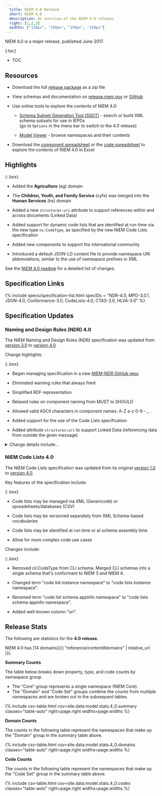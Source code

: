 ```yaml
---
  title: NIEM 4.0 Release
  short: NIEM 4.0
  description: An overview of the NIEM 4.0 release.
  right: [1,2,3]
  widths: ["110px", "150px", "150px", "150px"]
---
```


NIEM 4.0 is a major release, published June 2017.

{:toc}
- TOC

## Resources

- Download the full [release package](https://github.com/NIEM/NIEM-Releases/archive/niem-4.0.zip) as a zip file

- View schemas and documentation on [release.niem.gov](https://release.niem.gov/niem/4.0) or [GitHub](https://github.com/NIEM/NIEM-Releases/tree/niem-4.0)

- Use online tools to explore the contents of NIEM 4.0:

  - [Schema Subset Generation Tool (SSGT)](https://tools.niem.gov/niemtools/ssgt/index.iepd) - search or build XML schema subsets for use in IEPDs
    <br/><span class="text-muted">(go to `Options` in the menu bar to switch to the 4.0 release)</span>

  - [Model Viewer](https://niem.github.io/model/) - browse namespaces and their contents

- Download the [component spreadsheet](https://release.niem.gov/niem/4.0/niem-4.0.xlsx) or the [code spreadsheet](https://release.niem.gov/niem/4.0/niem-4.0-codes.xlsx) to explore the contents of NIEM 4.0 in Excel

## Highlights

{:.box}
- Added the **Agriculture** (ag) domain

- The **Children, Youth, and Family Service** (cyfs) was merged into the **Human Services** (hs) domain

- Added a new `structures:uri` attribute to support references within and across documents (Linked Data)

- Added support for dynamic code lists that are identified at run-time via the new type `nc:CodeType`, as specified by the new NIEM Code Lists specification

- Added new components to support the international community

- Introduced a default JSON-LD context file to provide namespace URI abbreviations, similar to the use of namespace prefixes in XML

See the [NIEM 4.0 readme](https://github.com/NIEM/NIEM-Releases/blob/niem-4.0/README.md) for a detailed list of changes.

## Specification Links

{% include specs/specification-list.html specIDs = "NDR-4.0, MPD-3.0.1, JSON-4.0, Conformance-3.0, CodeLists-4.0, CTAS-3.0, HLVA-3.0" %}

## Specification Updates

### Naming and Design Rules (NDR) 4.0

The NIEM Naming and Design Rules (NDR) specification was updated from [version 3.0]({{site.data.links.ndr3}}) to [version 4.0]({{site.data.links.ndr4}}).

Change highlights:

{:.box}
- Began managing specification in a new [NIEM-NDR GitHub repo](https://github.com/NIEM/NIEM-NDR/)

- Eliminated warning rules that always fired

- Simplified RDF representation

- Relaxed rules on component naming from MUST to SHOULD

- Allowed valid ASCII characters in component names: A-Z a-z 0-9 - _ .

- Added support for the use of the Code Lists specification

- Added attribute `structures:uri` to support Linked Data (referencing data from outside the given message)

<details markdown="1">
<summary markdown="span">Change details include...</summary>
<br/>
**Updated version from 3.0 to 4.0**, affecting:

- Namespaces: structures, appinfo, NDR functions namespace
- Conformance target identifiers: REF, EXT

**Now managing specification on GitHub** (<https://github.com/NIEM/NIEM-NDR/>) for:

- Revisions/updates/errata: posted to the document repository
- Comments/issues: posted as GitHub issues

**NDR Section 2.4.2 - Schematron updates**

- Eliminated warning rules (`sch:report`) that always fire
- Added attribute (`role="warning"`) to warning rules
- Broke apart overly-large rule on standard opening phrases into smaller rules

**NDR Section 5 - RDF updates**

- Simplified RDF representation
  - RDF is much simpler than v3, with direct properties instead of reification
  - Allows for more direct JSON representation via JSON-LD
- Removed RDF representation for metadata types

**NDR Section 6 & 8 - XML processing and defaults**

- Improved discussion of infoset augmentation, `fixed`, and `default`
- Allow use of fixed on attribute uses that are required in an instance

**NDR Section 10 & 11 - Naming**

- Relaxed rules on component naming from MUST to SHOULD (USMTF)
- Allow all valid ASCII characters in component names
  - Allowed: "A"-"Z", "a"-"z", "0"-"9", "-", "_", "."

**NDR Section 10 & 11 - Codes**

- Allow code elements and code types to be represented by methods other than enumerations
- Described as correspondence to a list of conceptual entities
- Relaxed rules for structure/content of code elements and types
- Relaxed naming rules for code elements and types

**NDR Section 12 - Linked data approach**

- Added attribute `structures:uri`
- Defined `structures:id` and `structures:ref` in terms of `structures:uri` (Appendix B)
- Allow properties of objects to be distributed across multiple objects with the same identifier
  - Removed requirement that elements with `structures:ref` have no properties
- Major rewrite to section 12.1, 12.2, addressing data's meaning, identity, and references

**Miscellaneous**

- Grammar, spelling, and narrative improvements
- Moved content of the *Local Terminology* namespace (`term`) into the *Application Information* namespace (`appinfo`)
- Explicitly allow structures namespace to be subset

</details>

### NIEM Code Lists 4.0

The NIEM Code Lists specification was updated from its original [version 1.0](https://reference.niem.gov/niem/specification/code-lists/1.0/niem-code-lists-1.0-2016-06-20.html) to [version 4.0](https://reference.niem.gov/niem/specification/code-lists/4.0/niem-code-lists-4.0.html).

Key features of the specification include:

{:.box}
- Code lists may be managed via XML (Genericode) or spreadsheets/databases (CSV)

- Code lists may be versioned separately from XML Schema-based vocabularies

- Code lists may be identified at run time or at schema assembly time

- Allow for more complex code use cases

Changes include:

{:.box}
- Removed cli:CodeType from CLI schema. Merged CLI schemas into a single schema that's conformant to NIEM 3 and NIEM 4.

- Changed term "code list instance namespace" to "code lists instance namespace".

- Renamed term "code list schema appinfo namespace" to "code lists schema appinfo namespace".

- Added well-known column "uri".

## Release Stats

The following are statistics for the **4.0 release**.

NIEM 4.0 has [14 domains]({{ "reference/content#domains" | relative_url }}).

**Summary Counts**

The table below breaks down property, type, and code counts by namespace group.

- The "Core" group represents a single namespace (NIEM Core).
- The "Domain" and "Code Set" groups combine the counts from multiple namespaces and are broken out in the subsequent tables.

{% include csv-table.html
      csv=site.data.model.stats.4_0.summary
      classes="table-auto"
      right=page.right
      widths=page.widths
%}

**Domain Counts**

The counts in the following table represent the namespaces that make up the "Domain" group in the summary table above.

{% include csv-table.html
      csv=site.data.model.stats.4_0.domains
      classes="table-auto"
      right=page.right
      widths=page.widths
%}

**Code Counts**

The counts in the following table represent the namespaces that make up the "Code Set" group in the summary table above.

{% include csv-table.html
      csv=site.data.model.stats.4_0.codes
      classes="table-auto"
      right=page.right
      widths=page.widths
%}
